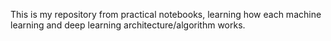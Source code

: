 This is my repository from practical notebooks, learning how each machine learning and deep learning architecture/algorithm works. 
